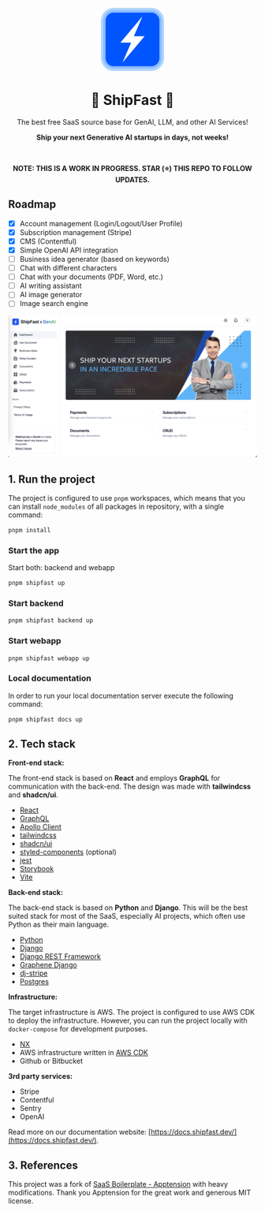 <p align="center">
  <img alt="ShipFast" style="width: 128px; max-width: 100%; height: auto;" src="packages/webapp/public/logo.png"/>
  <h1 align="center">🚀 ShipFast 🚀</h1>
  <p align="center">The best free SaaS source base for GenAI, LLM, and other AI Services!</p>
  <p align="center"><b>Ship your next Generative AI startups in days, not weeks!</b></p>
  <br/>
  <p align="center"><b>NOTE: THIS IS A WORK IN PROGRESS. STAR (⭐) THIS REPO TO FOLLOW UPDATES.</b></p>
</p>

## Roadmap

- [x] Account management (Login/Logout/User Profile)
- [x] Subscription management (Stripe)
- [x] CMS (Contentful)
- [x] Simple OpenAI API integration
- [ ] Business idea generator (based on keywords)
- [ ] Chat with different characters
- [ ] Chat with your documents (PDF, Word, etc.)
- [ ] AI writing assistant
- [ ] AI image generator
- [ ] Image search engine

![ShipFast x GenAI](images/screenshot.png)

## 1. Run the project

The project is configured to use `pnpm` workspaces, which means that you can install `node_modules` of all packages in
repository, with a single command:

```sh
pnpm install
```

### Start the app

Start both: backend and webapp

```sh
pnpm shipfast up
```

### Start backend

```sh
pnpm shipfast backend up
```

### Start webapp

```sh
pnpm shipfast webapp up
```

### Local documentation

In order to run your local documentation server execute the following command:

```sh
pnpm shipfast docs up
```

## 2. Tech stack

**Front-end stack:**

The front-end stack is based on **React** and employs **GraphQL** for communication with the back-end. The design was made with **tailwindcss** and **shadcn/ui**.

- [React](https://github.com/facebook/react)
- [GraphQL](https://graphql.org/)
- [Apollo Client](https://github.com/apollographql/apollo-client)
- [tailwindcss](https://github.com/tailwindlabs/tailwindcss)
- [shadcn/ui](https://github.com/shadcn-ui/ui)
- [styled-components](https://github.com/styled-components/styled-components) (optional)
- [jest](https://github.com/jestjs/jest)
- [Storybook](https://github.com/storybookjs/storybook)
- [Vite](https://github.com/vitejs/vite)

**Back-end stack:**

The back-end stack is based on **Python** and **Django**. This will be the best suited stack for most of the SaaS, especially AI projects, which often use Python as their main language.

- [Python](https://www.python.org/)
- [Django](https://github.com/django/django)
- [Django REST Framework](https://github.com/encode/django-rest-framework)
- [Graphene Django](https://github.com/graphql-python/graphene)
- [dj-stripe](https://github.com/dj-stripe/dj-stripe/)
- [Postgres](https://www.postgresql.org/)

**Infrastructure:**

The target infrastructure is AWS. The project is configured to use AWS CDK to deploy the infrastructure. However, you can run the project locally with `docker-compose` for development purposes.

- [NX](https://github.com/nrwl/nx)
- AWS infrastructure written in [AWS CDK](https://github.com/aws/aws-cdk)
- Github or Bitbucket

**3rd party services:**

- Stripe
- Contentful
- Sentry
- OpenAI

Read more on our documentation website: [https://docs.shipfast.dev/](https://docs.shipfast.dev/).

## 3. References

This project was a fork of [SaaS Boilerplate - Apptension](https://github.com/apptension/saas-boilerplate) with heavy modifications. Thank you Apptension for the great work and generous MIT license.
